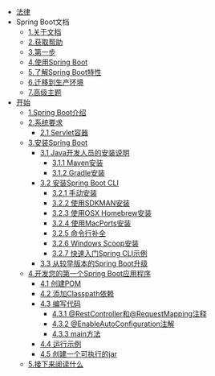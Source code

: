 * [法律](zh-cn/legal/legal.md)
* Spring Boot文档
	* [1.关于文档](zh-cn/SpringBoot文档/first.md)
	* [2.获取帮助](zh-cn/SpringBoot文档/second.md)
	* [3.第一步](zh-cn/SpringBoot文档/three.md)
	* [4.使用Spring Boot](zh-cn/SpringBoot文档/four.md)
	* [5.了解Spring Boot特性](zh-cn/SpringBoot文档/five.md)
	* [6.迁移到生产环境](zh-cn/SpringBoot文档/six.md)
	* [7.高级主题](zh-cn/SpringBoot文档/seven.md)
* [开始](zh-cn/开始/index.md)  
	* [1.Spring Boot介绍]()
	* [2.系统要求]()
		* [2.1 Servlet容器]()
	* [3.安装Spring Boot]()
		* [3.1 Java开发人员的安装说明]()
			* [3.1.1 Maven安装]()
			* [3.1.2 Gradle安装]()
		* [3.2 安装Spring Boot CLI]()
			* [3.2.1 手动安装]()
			* [3.2.2 使用SDKMAN安装]()
			* [3.2.3 使用OSX Homebrew安装]()					
			* [3.2.4 使用MacPorts安装]()		
			* [3.2.5 命令行补全]()		
			* [3.2.6 Windows Scoop安装]()		
			* [3.2.7 快速入门Spring CLI示例]()
		* [3.3 从较早版本的Spring Boot升级]()
	* [4.开发您的第一个Spring Boot应用程序]()
		* [4.1 创建POM]()
		* [4.2 添加Classpath依赖]()
		* [4.3 编写代码]()
			* [4.3.1 @RestController和@RequestMapping注释]()
			* [4.3.2 @EnableAutoConfiguration注解]()
			* [4.3.3 main方法]()
		* [4.4 运行示例]()
		* [4.5 创建一个可执行的jar]()
	* [5.接下来阅读什么]()